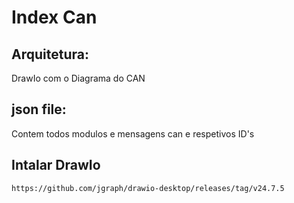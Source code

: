 # Index Can

## Arquitetura:
DrawIo com o Diagrama do CAN
## json file:
Contem todos modulos e mensagens can e respetivos ID's
## Intalar DrawIo
```
https://github.com/jgraph/drawio-desktop/releases/tag/v24.7.5
```
